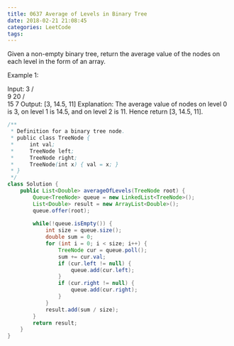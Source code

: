 ```yaml
---
title: 0637 Average of Levels in Binary Tree
date: 2018-02-21 21:08:45
categories: LeetCode
tags:
---
```


Given a non-empty binary tree, return the average value of the nodes on each level in the form of an array.

Example 1:

Input:
    3
   / \
  9  20
    /  \
   15   7
Output: [3, 14.5, 11]
Explanation:
The average value of nodes on level 0 is 3,  on level 1 is 14.5, and on level 2 is 11. Hence return [3, 14.5, 11].

```java
/**
 * Definition for a binary tree node.
 * public class TreeNode {
 *     int val;
 *     TreeNode left;
 *     TreeNode right;
 *     TreeNode(int x) { val = x; }
 * }
 */
class Solution {
    public List<Double> averageOfLevels(TreeNode root) {
        Queue<TreeNode> queue = new LinkedList<TreeNode>();
        List<Double> result = new ArrayList<Double>();
        queue.offer(root);
        
        while(!queue.isEmpty()) {
            int size = queue.size();
            double sum = 0;
            for (int i = 0; i < size; i++) {
                TreeNode cur = queue.poll();
                sum += cur.val;
                if (cur.left != null) {
                    queue.add(cur.left);
                } 
                if (cur.right != null) {
                    queue.add(cur.right);
                }
            }
            result.add(sum / size);
        }
        return result;
    }
}
```
